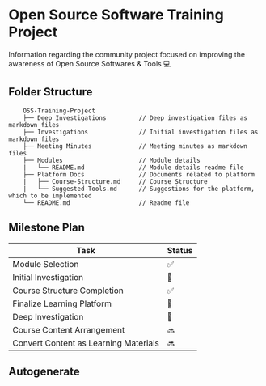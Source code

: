 # Open Source Software Training Project

Information regarding the community project focused on improving the awareness of Open Source Softwares & Tools 💻

## Folder Structure
```
    OSS-Training-Project
    ├── Deep Investigations         // Deep investigation files as markdown files
    ├── Investigations              // Initial investigation files as markdown files
    ├── Meeting Minutes             // Meeting minutes as markdown files
    ├── Modules                     // Module details
    |   └── README.md               // Module details readme file
    ├── Platform Docs               // Documents related to platform
    |   ├── Course-Structure.md     // Course Structure
    |   └── Suggested-Tools.md      // Suggestions for the platform, which to be implemented
    └── README.md                   // Readme file
```

## Milestone Plan


| Task | Status |
| ----------- | ----------- |
| Module Selection | :white_check_mark: |
| Initial Investigation  | :construction: |
| Course Structure Completion | :white_check_mark: |
| Finalize Learning Platform | :construction: |
| Deep Investigation | :construction: |
| Course Content Arrangement | :soon: |
| Convert Content as Learning Materials | :soon: |


## Autogenerate

<!-- replacer_start -->


<!-- replacer_end -->
